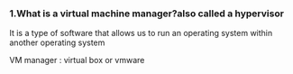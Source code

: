 ### 1.What is a virtual machine manager?also called a hypervisor  
It is a type of software that allows us to run an operating system within another operating system

VM manager : virtual box or vmware
